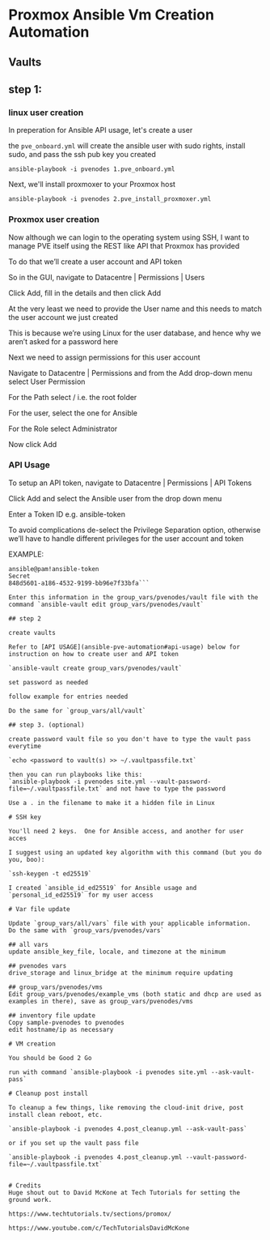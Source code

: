 # Proxmox Ansible Vm Creation Automation

## Vaults

## step 1:

### linux user creation

In preperation for Ansible API usage, let's create a user

the `pve_onboard.yml` will create the ansible user with sudo rights, install sudo, and pass the ssh pub key you created

`ansible-playbook -i pvenodes 1.pve_onboard.yml`

Next, we'll install proxmoxer to your Proxmox host

`ansible-playbook -i pvenodes 2.pve_install_proxmoxer.yml`

### Proxmox user creation

Now although we can login to the operating system using SSH, I want to manage PVE itself using the REST like API that Proxmox has provided

To do that we’ll create a user account and API token

So in the GUI, navigate to Datacentre | Permissions | Users

Click Add, fill in the details and then click Add

At the very least we need to provide the User name and this needs to match the user account we just created

This is because we’re using Linux for the user database, and hence why we aren’t asked for a password here

Next we need to assign permissions for this user account

Navigate to Datacentre | Permissions and from the Add drop-down menu select User Permission

For the Path select / i.e. the root folder

For the user, select the one for Ansible

For the Role select Administrator

Now click Add

### API Usage

To setup an API token, navigate to Datacentre | Permissions | API Tokens

Click Add and select the Ansible user from the drop down menu

Enter a Token ID e.g. ansible-token

To avoid complications de-select the Privilege Separation option, otherwise we’ll have to handle different privileges for the user account and token

EXAMPLE:

```Token ID
ansible@pam!ansible-token
Secret
848d5601-a186-4532-9199-bb96e7f33bfa```

Enter this information in the group_vars/pvenodes/vault file with the command `ansible-vault edit group_vars/pvenodes/vault`

## step 2

create vaults

Refer to [API USAGE](ansible-pve-automation#api-usage) below for instruction on how to create user and API token

`ansible-vault create group_vars/pvenodes/vault`

set password as needed

follow example for entries needed

Do the same for `group_vars/all/vault`

## step 3. (optional)

create password vault file so you don't have to type the vault pass everytime

`echo <password to vault(s) >> ~/.vaultpassfile.txt`

then you can run playbooks like this:
`ansible-playbook -i pvenodes site.yml --vault-password-file=~/.vaultpassfile.txt` and not have to type the password

Use a . in the filename to make it a hidden file in Linux

# SSH key

You'll need 2 keys.  One for Ansible access, and another for user acces

I suggest using an updated key algorithm with this command (but you do you, boo):

`ssh-keygen -t ed25519`

I created `ansible_id_ed25519` for Ansible usage and `personal_id_ed25519` for my user access

# Var file update

Update `group_vars/all/vars` file with your applicable information.  Do the same with `group_vars/pvenodes/vars`

## all vars
update ansible_key_file, locale, and timezone at the minimum

## pvenodes vars
drive_storage and linux_bridge at the minimum require updating 

## group_vars/pvenodes/vms
Edit group_vars/pvenodes/example_vms (both static and dhcp are used as examples in there), save as group_vars/pvenodes/vms

## inventory file update
Copy sample-pvenodes to pvenodes
edit hostname/ip as necessary

# VM creation

You should be Good 2 Go

run with command `ansible-playbook -i pvenodes site.yml --ask-vault-pass`

# Cleanup post install

To cleanup a few things, like removing the cloud-init drive, post install clean reboot, etc.  

`ansible-playbook -i pvenodes 4.post_cleanup.yml --ask-vault-pass` 

or if you set up the vault pass file

`ansible-playbook -i pvenodes 4.post_cleanup.yml --vault-password-file=~/.vaultpassfile.txt`


# Credits
Huge shout out to David McKone at Tech Tutorials for setting the ground work.  

https://www.techtutorials.tv/sections/promox/

https://www.youtube.com/c/TechTutorialsDavidMcKone